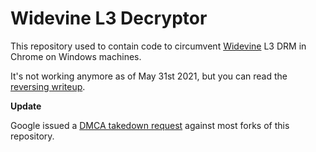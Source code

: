 # Widevine L3 Decryptor

This repository used to contain code to circumvent [Widevine](https://www.widevine.com/solutions/widevine-drm) L3 DRM in Chrome on Windows machines. 

It's not working anymore as of May 31st 2021, but you can read the [reversing writeup](https://github.com/tomer8007/widevine-l3-decryptor/wiki/Reversing-the-old-Widevine-Content-Decryption-Module).

**Update**

Google issued a [DMCA takedown request](https://github.com/github/dmca/blob/master/2020/11/2020-11-09-Google.md) against most forks of this repository.
